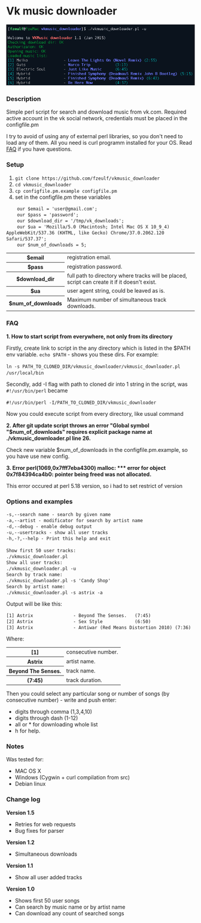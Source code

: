 # Vk music downloader
![image](https://raw.githubusercontent.com/fzeulf/vkmusic_downloader/master/executed.png)
### Description
Simple perl script for search and download music from vk.com.
Required active account in the vk social network, credentials must be placed in the configfile.pm

I try to avoid of using any of external perl libraries, so you don't need to load any of them.
All you need is curl programm installed for your OS. Read <a href="#faq">FAQ</a> if you have questions.

### Setup
1. `git clone https://github.com/fzeulf/vkmusic_downloader`
2. `cd vkmusic_downloader`
3. `cp configfile.pm.example configfile.pm`
4. set in the configfile.pm these variables

```
    our $email = 'user@gmail.com';
    our $pass = 'password';
    our $download_dir = '/tmp/vk_downloads';
    our $ua = 'Mozilla/5.0 (Macintosh; Intel Mac OS X 10_9_4) AppleWebKit/537.36 (KHTML, like Gecko) Chrome/37.0.2062.120 Safari/537.37';
    our $num_of_downloads = 5;
```

<table>
<tr> <th>$email <td>registration email.
<tr> <th>$pass <td>registration password.
<tr> <th>$download_dir <td>full path to directory where tracks will be placed, script can create it if it doesn't exist.
<tr> <th>$ua <td>user agent string, could be leaved as is.
<tr> <th>$num_of_downloads <td> Maximum number of simultaneous track downloads.
</table>

### <a name="faq">FAQ</a>
**1. How to start script from everywhere, not only from its directory**

Firstly, create link to script in the any directory which is listed in the $PATH env variable. ```echo $PATH``` - shows you these dirs. For example: 

```ln -s PATH_TO_CLONED_DIR/vkmusic_downloader/vkmusic_downloader.pl /usr/local/bin```

Secondly, add -I flag with path to cloned dir into 1 string in the script, was ```#!/usr/bin/perl``` became 

```#!/usr/bin/perl -I/PATH_TO_CLONED_DIR/vkmusic_downloader```

Now you could execute script from every directory, like usual command

**2. After git update script throws an error "Global symbol "$num_of_downloads" requires explicit package name at ./vkmusic_downloader.pl line 26.**

Check new variable $num_of_downloads in the configfile.pm.example, so you have use new config.

**3. Error perl(1069,0x7fff7eba4300) malloc: *** error for object 0x7f84394ca4b0: pointer being freed was not allocated.**

This error occured at perl 5.18 version, so i had to set restrict of version


### Options and examples
    -s,--search name - search by given name
    -a,--artist - modificator for search by artist name
    -d,--debug - enable debug output
    -u,--usertracks - show all user tracks
    -h,-?,--help - Print this help and exit

    Show first 50 user tracks:
    ./vkmusic_downloader.pl
    Show all user tracks:
    ./vkmusic_downloader.pl -u
    Search by track name:
    ./vkmusic_downloader.pl -s 'Candy Shop'
    Search by artist name:
    ./vkmusic_downloader.pl -s astrix -a

Output will be like this:

```
[1] Astrix               - Beyond The Senses.   (7:45)
[2] Astrix               - Sex Style            (6:50)
[3] Astrix               - Antiwar (Red Means Distortion 2010) (7:36)
```

Where:
<table>
<tr> <th>[1]<td>consecutive number.
<tr> <th>Astrix<td>artist name.
<tr> <th>Beyond The Senses.<td>track name.
<tr> <th>(7:45)<td>track duration.
</table>

Then you could select any particular song or number of songs (by consecutive number) - write and push enter:

- digits through comma (1,3,4,10)
- digits through dash (1-12)
- all or * for downloading whole list
- h for help.

### Notes

Was tested for:
- MAC OS X
- Windows (Cygwin + curl compilation from src)
- Debian linux

### Change log
**Version 1.5**

- Retries for web requests
- Bug fixes for parser

**Version 1.2**

- Simultaneous downloads

**Version 1.1**

- Show all user added tracks

**Version 1.0**

- Shows first 50 user songs
- Can search by music name or by artist name
- Can download any count of searched songs
